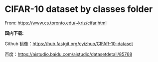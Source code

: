 # CIFAR-10 dataset by classes folder
From: https://www.cs.toronto.edu/~kriz/cifar.html


**国内下载:**

Github 镜像：https://hub.fastgit.org/cyizhuo/CIFAR-10-dataset

百度：https://aistudio.baidu.com/aistudio/datasetdetail/85768
